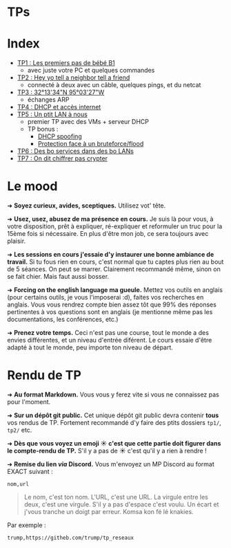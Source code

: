 # TPs

# Index

- [TP1 : Les premiers pas de bébé B1](./1/README.md)
  - avec juste votre PC et quelques commandes
- [TP2 : Hey yo tell a neighbor tell a friend](./2/README.md)
  - connecté à deux avec un câble, quelques pings, et du netcat
- [TP3 : 32°13'34"N 95°03'27"W](./3/README.md)
  - échanges ARP
- [TP4 : DHCP et accès internet](./4/README.md)
- [TP5 : Un ptit LAN à nous](./5/README.md)
  - premier TP avec des VMs + serveur DHCP
  - TP bonus :
    - [DHCP spoofing](./5/dhcp_spoof.md)
    - [Protection face à un bruteforce/flood](./5/flood_protect.md)
- [TP6 : Des bo services dans des bo LANs](./6/README.md)
- [TP7 : On dit chiffrer pas crypter](./7/README.md)

# Le mood

➜ **Soyez curieux, avides, sceptiques.** Utilisez vot' tête.

➜ **Usez, usez, abusez de ma présence en cours.** Je suis là pour vous, à votre disposition, prêt à expliquer, ré-expliquer et reformuler un truc pour la 15ème fois si nécessaire. En plus d'être mon job, ce sera toujours avec plaisir.

➜ **Les sessions en cours j'essaie d'y instaurer une bonne ambiance de travail.** Si tu fous rien en cours, c'est normal que tu captes plus rien au bout de 5 séances. On peut se marrer. Clairement recommandé même, sinon on se fait chier. Mais faut aussi bosser.

➜ **Forcing on the english language ma gueule.** Mettez vos outils en anglais (pour certains outils, je vous l'imposerai :d), faites vos recherches en anglais. Vous vous rendrez compte bien assez tôt que 99% des réponses pertinentes à vos questions sont en anglais (je mentionne même pas les documentations, les conférences, etc.)

➜ **Prenez votre temps.** Ceci n'est pas une course, tout le monde a des envies différentes, et un niveau d'entrée diférent. Le cours essaie d'être adapté à tout le monde, peu importe ton niveau de départ.

# Rendu de TP

➜  **Au format Markdown.** Vous vous y ferez vite si vous ne connaissez pas pour l'moment.

➜  **Sur un dépôt git public.** Cet unique dépôt git public devra contenir **tous** vos rendus de TP. Fortement recommandé d'y faire des ptits dossiers `tp1/`, `tp2/` etc.

➜ **Dès que vous voyez un emoji ☀️ c'est que cette partie doit figurer dans le compte-rendu de TP.** S'il y a pas de ☀️ c'est qu'il y a rien à rendre !

➜  **Remise du lien *via* Discord.** Vous m'envoyez un MP Discord au format EXACT suivant :

```csv
nom,url
```

> Le nom, c'est ton nom. L'URL, c'est une URL. La virgule entre les deux, c'est une virgule. S'il y a pas d'espace c'est voulu. Un écart et j'vous tranche un doigt par erreur. Komsa kon fé lé knakies.

Par exemple :

```csv
trump,https://githeb.com/trump/tp_reseaux
```
